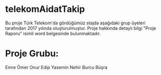 # telekomAidatTakip
Bu proje Türk Telekom'da gördüğümüz stajda aşağıdaki grup üyeleri tarafından 2017 yılında oluşturulmuştur. Proje hakkında detaylı bilgi "Proje Raporu" isimli word belgesinde bulunmaktadır.

# Proje Grubu:
Emre
Ömer
Onur
Edip
Yasemin
Nehir
Burcu
Büşra
